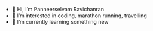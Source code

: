 - 👋 Hi, I’m Panneerselvam Ravichanran
- 👀 I’m interested in coding, marathon running, travelling
- 🌱 I’m currently learning something new

<!---
pravichandran15/pravichandran15 is a ✨ special ✨ repository because its `README.md` (this file) appears on your GitHub profile.
You can click the Preview link to take a look at your changes.
--->
